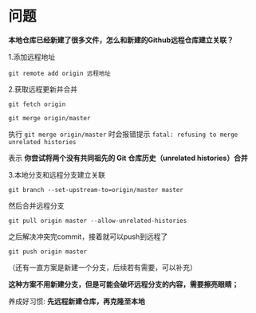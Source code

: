 # 问题

**本地仓库已经新建了很多文件，怎么和新建的Github远程仓库建立关联？**

1.添加远程地址

```
git remote add origin 远程地址
```

2.获取远程更新并合并

```
git fetch origin
```

```
git merge origin/master
```

执行 `git merge origin/master` 时会报错提示 `fatal: refusing to merge unrelated histories`

 表示 **你尝试将两个没有共同祖先的 Git 仓库历史（unrelated histories）合并**

3.本地分支和远程分支建立关联

```
git branch --set-upstream-to=origin/master master
```

然后合并远程分支

```
git pull origin master --allow-unrelated-histories
```

之后解决冲突完commit，接着就可以push到远程了

```
git push origin master
```

（还有一直方案是新建一个分支，后续若有需要，可以补充）

**这种方案不用新建分支，但是可能会破坏远程分支的内容，需要擦亮眼睛；**

养成好习惯: **先远程新建仓库，再克隆至本地**